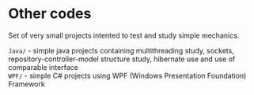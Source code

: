 # Other codes
Set of very small projects intented to test and study simple mechanics.

`Java/` - simple java projects containing multithreading study, sockets, repository-controller-model structure study, hibernate use and use of comparable interface  
`WPF/` - simple C# projects using WPF (Windows Presentation Foundation) Framework

